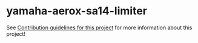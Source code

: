 # yamaha-aerox-sa14-limiter
See [Contribution guidelines for this project](docs/concept.pdf) for more information about this project!
